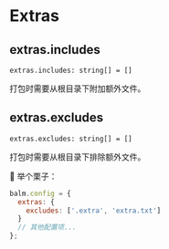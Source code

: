 # Extras

## extras.includes

`extras.includes: string[] = []`

打包时需要从根目录下附加额外文件。

## extras.excludes

`extras.excludes: string[] = []`

打包时需要从根目录下排除额外文件。

:chestnut: 举个栗子：

```js
balm.config = {
  extras: {
    excludes: ['.extra', 'extra.txt']
  }
  // 其他配置项...
};
```
